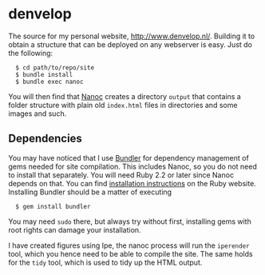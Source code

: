 # denvelop
The source for my personal website, http://www.denvelop.nl/. Building it to
obtain a structure that can be deployed on any webserver is easy. Just do the
following:

```
  $ cd path/to/repo/site
  $ bundle install
  $ bundle exec nanoc
```

You will then find that [Nanoc](http://nanoc.ws/) creates a directory `output`
that contains a folder structure with plain old `index.html` files in
directories and some images and such.

## Dependencies
You may have noticed that I use [Bundler](http://bundler.io/) for dependency
management of gems needed for site compilation. This includes Nanoc, so you do
not need to install that separately. You will need Ruby 2.2 or later since Nanoc
depends on that. You can find [installation
instructions](https://www.ruby-lang.org/en/documentation/installation/) on the
Ruby website. Installing Bundler should be a matter of executing

```
  $ gem install bundler
```

You may need `sudo` there, but always try without first, installing gems with
root rights can damage your installation.

I have created figures using Ipe, the nanoc process will run the `iperender`
tool, which you hence need to be able to compile the site. The same holds for
the `tidy` tool, which is used to tidy up the HTML output.
